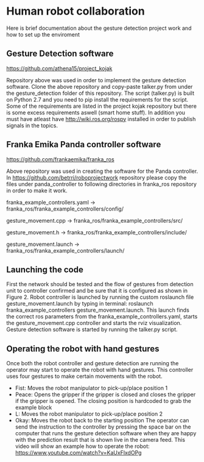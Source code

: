 # Human robot collaboration
Here is brief documentation about the gesture detection project work and how to set up the enviroment

## Gesture Detection software

https://github.com/athena15/project_kojak

Repository above was used in order to implement the gesture detection software. Clone the above repository and copy-paste talker.py from under the gesture_detection folder of this repository. The script (talker.py) is built on Python 2.7 and you need to pip install the requirements for the script. Some of the requirements are listed in the project kojak repository but there is some excess requirements aswell (smart home stuff). In addition you must have atleast have http://wiki.ros.org/rospy installed in order to publish signals in the topics.

## Franka Emika Panda controller software

https://github.com/frankaemika/franka_ros

Above repository was used in creating the software for the Panda controller. In https://github.com/betrri/roboprojectwork repository please copy the files under panda_controller to following directories in franka_ros repository in order to make it work. 

franka_example_controllers.yaml ->  franka_ros/franka_example_controllers/config/

gesture_movement.cpp  -> franka_ros/franka_example_controllers/src/

gesture_movement.h  -> franka_ros/franka_example_controllers/include/ 

gesture_movement.launch  -> franka_ros/franka_example_controllers/launch/ 

## Launching the code 
 
First the network should be tested and the flow of gestures from detection unit to controller confirmed and be sure that it is configured as shown in Figure 2. 
Robot controller is launched by running the custom roslaunch file gesture_movement.launch by typing in terminal: 
roslaunch franka_example_controllers gesture_movement.launch. 
This launch finds the correct ros parameters from the franka_example_controllers.yaml, starts the gesture_movement.cpp controller and starts the rviz visualization.  
Gesture detection software is started by running the talker.py script. 

## Operating the robot with hand gestures

Once both the robot controller and gesture detection are running the operator may start to operate the robot with hand gestures. This controller uses four gestures to make certain movements with the robot. 
-	Fist: Moves the robot manipulator to pick-up/place position 1
-	Peace: Opens the gripper if the gripper is closed and closes the gripper if the gripper is opened. The closing position is hardcoded to grab the example block
-	L: Moves the robot manipulator to pick-up/place position 2
-	Okay: Moves the robot back to the starting position
The operator can send the instruction to the controller by pressing the space bar on the computer that runs the gesture detection software when they are happy with the prediction result that is shown live in the camera feed.
This video will show an example how to operate the robot:
https://www.youtube.com/watch?v=KaUxFlxdOPg


